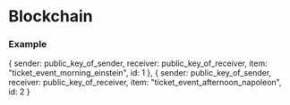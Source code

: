 # Blockchain

### Example

{
  sender: public_key_of_sender,
  receiver: public_key_of_receiver,
  item: "ticket_event_morning_einstein",
  id: 1
}, 
{
  sender: public_key_of_sender,
  receiver: public_key_of_receiver,
  item: "ticket_event_afternoon_napoleon",
  id: 2
}


